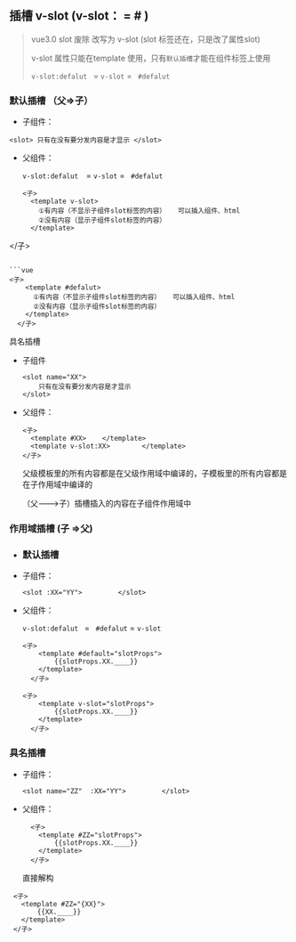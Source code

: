##  插槽 v-slot     (v-slot：  =   # )

> vue3.0 slot 废除 改写为 v-slot  (slot 标签还在，只是改了属性slot)
>
> v-slot 属性只能在template 使用，只有`默认插槽`才能在组件标签上使用
>
> `v-slot:defalut ` = `v-slot`    =   ` #defalut`

### 默认插槽 （父=>子）

-  子组件：

  ````vue
  <slot> 只有在没有要分发内容是才显示 </slot>
  ````

- 父组件：

  `v-slot:defalut  `=   `v-slot`  = ` #defalut`  
  
  ```vue
  <子> 
    <template v-slot>  
      ①有内容（不显示子组件slot标签的内容）   可以插入组件、html
      ②没有内容（显示子组件slot标签的内容）
    </template>
</子>
  ```
  
  ```vue
  <子> 
      <template #defalut>  
        ①有内容（不显示子组件slot标签的内容）   可以插入组件、html
        ②没有内容（显示子组件slot标签的内容）
      </template>
    </子>
  ```
  


具名插槽

  - 子组件

    ```vue
    <slot name="XX">  
        只有在没有要分发内容是才显示
    </slot>
    ```

  - 父组件：

    ```vue
    <子>
      <template #XX>    </template>
      <template v-slot:XX>        </template>
    </子>
    ```

    父级模板里的所有内容都是在父级作用域中编译的，子模板里的所有内容都是在子作用域中编译的
    
      （父--->子）插槽插入的内容在子组件作用域中
    
    

  

### 作用域插槽 (子 =>父)

  - ### 默认插槽

  - 子组件：
  
    ```vue
    <slot :XX="YY">         </slot>
    ```

   - 父组件：

     `v-slot:defalut ` = ` #defalut`  =   `v-slot` 
     
     ```vue
     <子>
         <template #default="slotProps">
             {{slotProps.XX.____}}
         </template>
       </子>
     ```
     
     
     
     ```vue
     <子>
         <template v-slot="slotProps">
             {{slotProps.XX.____}}
         </template>
       </子>
     ```

### 具名插槽

  - 子组件：
  
    ```vue
    <slot name="ZZ"  :XX="YY">         </slot>
    ```
  
   - 父组件：
  
     ```vue
       <子>
         <template #ZZ="slotProps">
             {{slotProps.XX.____}}
         </template>
       </子>
     ```
      直接解构
   ```vue
    <子>
      <template #ZZ="{XX}">
          {{XX.____}}
      </template>
    </子>
   ```

  













  

  

  

  

  

  

  

​    